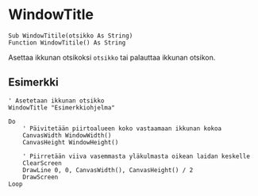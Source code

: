 <!--window-->
WindowTitle
============

```eppabasic
Sub WindowTitile(otsikko As String)
Function WindowTitile() As String
```

Asettaa ikkunan otsikoksi `otsikko` tai palauttaa ikkunan otsikon.


Esimerkki
----------
```eppabasic
' Asetetaan ikkunan otsikko
WindowTitle "Esimerkkiohjelma"

Do
    ' Päivitetään piirtoalueen koko vastaamaan ikkunan kokoa
    CanvasWidth WindowWidth()
    CanvasHeight WindowHeight()

    ' Piirretään viiva vasemmasta yläkulmasta oikean laidan keskelle
    ClearScreen
    DrawLine 0, 0, CanvasWidth(), CanvasHeight() / 2
    DrawScreen
Loop
```
